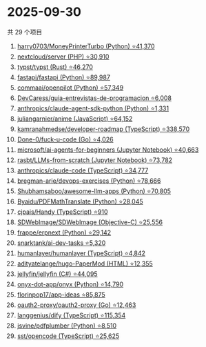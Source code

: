 # 2025-09-30

共 29 个项目

<!-- BEGIN GITHUB -->
<!-- 最后更新时间 2025-09-30 19:07:53 +0800 -->
1. [harry0703/MoneyPrinterTurbo (Python) ⭐41,370](https://github.com/harry0703/MoneyPrinterTurbo)
1. [nextcloud/server (PHP) ⭐30,910](https://github.com/nextcloud/server)
1. [typst/typst (Rust) ⭐46,270](https://github.com/typst/typst)
1. [fastapi/fastapi (Python) ⭐89,987](https://github.com/fastapi/fastapi)
1. [commaai/openpilot (Python) ⭐57,349](https://github.com/commaai/openpilot)
1. [DevCaress/guia-entrevistas-de-programacion ⭐6,008](https://github.com/DevCaress/guia-entrevistas-de-programacion)
1. [anthropics/claude-agent-sdk-python (Python) ⭐1,331](https://github.com/anthropics/claude-agent-sdk-python)
1. [juliangarnier/anime (JavaScript) ⭐64,152](https://github.com/juliangarnier/anime)
1. [kamranahmedse/developer-roadmap (TypeScript) ⭐338,570](https://github.com/kamranahmedse/developer-roadmap)
1. [Done-0/fuck-u-code (Go) ⭐4,026](https://github.com/Done-0/fuck-u-code)
1. [microsoft/ai-agents-for-beginners (Jupyter Notebook) ⭐40,663](https://github.com/microsoft/ai-agents-for-beginners)
1. [rasbt/LLMs-from-scratch (Jupyter Notebook) ⭐73,782](https://github.com/rasbt/LLMs-from-scratch)
1. [anthropics/claude-code (TypeScript) ⭐34,777](https://github.com/anthropics/claude-code)
1. [bregman-arie/devops-exercises (Python) ⭐78,666](https://github.com/bregman-arie/devops-exercises)
1. [Shubhamsaboo/awesome-llm-apps (Python) ⭐70,805](https://github.com/Shubhamsaboo/awesome-llm-apps)
1. [Byaidu/PDFMathTranslate (Python) ⭐28,045](https://github.com/Byaidu/PDFMathTranslate)
1. [cjpais/Handy (TypeScript) ⭐910](https://github.com/cjpais/Handy)
1. [SDWebImage/SDWebImage (Objective-C) ⭐25,556](https://github.com/SDWebImage/SDWebImage)
1. [frappe/erpnext (Python) ⭐29,142](https://github.com/frappe/erpnext)
1. [snarktank/ai-dev-tasks ⭐5,320](https://github.com/snarktank/ai-dev-tasks)
1. [humanlayer/humanlayer (TypeScript) ⭐4,842](https://github.com/humanlayer/humanlayer)
1. [adityatelange/hugo-PaperMod (HTML) ⭐12,355](https://github.com/adityatelange/hugo-PaperMod)
1. [jellyfin/jellyfin (C#) ⭐44,095](https://github.com/jellyfin/jellyfin)
1. [onyx-dot-app/onyx (Python) ⭐14,790](https://github.com/onyx-dot-app/onyx)
1. [florinpop17/app-ideas ⭐85,875](https://github.com/florinpop17/app-ideas)
1. [oauth2-proxy/oauth2-proxy (Go) ⭐12,463](https://github.com/oauth2-proxy/oauth2-proxy)
1. [langgenius/dify (TypeScript) ⭐115,354](https://github.com/langgenius/dify)
1. [jsvine/pdfplumber (Python) ⭐8,510](https://github.com/jsvine/pdfplumber)
1. [sst/opencode (TypeScript) ⭐25,625](https://github.com/sst/opencode)
<!-- END GITHUB -->